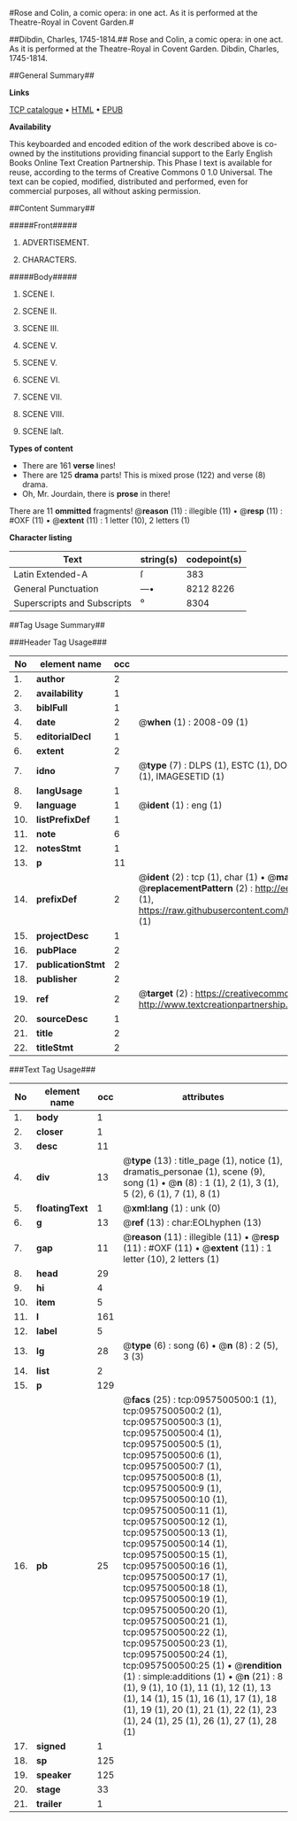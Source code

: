 #Rose and Colin, a comic opera: in one act. As it is performed at the Theatre-Royal in Covent Garden.#

##Dibdin, Charles, 1745-1814.##
Rose and Colin, a comic opera: in one act. As it is performed at the Theatre-Royal in Covent Garden.
Dibdin, Charles, 1745-1814.

##General Summary##

**Links**

[TCP catalogue](http://www.ota.ox.ac.uk/tcp/)  • 
[HTML](http://tei.it.ox.ac.uk/tcp/Texts-HTML/free/004/004801965.html)  • 
[EPUB](http://tei.it.ox.ac.uk/tcp/Texts-EPUB/free/004/004801965.epub)

**Availability**

This keyboarded and encoded edition of the
	       work described above is co-owned by the institutions
	       providing financial support to the Early English Books
	       Online Text Creation Partnership. This Phase I text is
	       available for reuse, according to the terms of Creative
	       Commons 0 1.0 Universal. The text can be copied,
	       modified, distributed and performed, even for
	       commercial purposes, all without asking permission.


##Content Summary##

#####Front#####

1. ADVERTISEMENT.

1. CHARACTERS.

#####Body#####

1. SCENE I.

1. SCENE II.

1. SCENE III.

1. SCENE V.

1. SCENE V.

1. SCENE VI.

1. SCENE VII.

1. SCENE VIII.

1. SCENE laſt.

**Types of content**

  * There are 161 **verse** lines!
  * There are 125 **drama** parts! This is mixed prose (122) and verse (8) drama.
  * Oh, Mr. Jourdain, there is **prose** in there!

There are 11 **ommitted** fragments! 
 @__reason__ (11) : illegible (11)  •  @__resp__ (11) : #OXF (11)  •  @__extent__ (11) : 1 letter (10), 2 letters (1)

**Character listing**


|Text|string(s)|codepoint(s)|
|---|---|---|
|Latin Extended-A|ſ|383|
|General Punctuation|—•|8212 8226|
|Superscripts             and Subscripts|⁰|8304|

##Tag Usage Summary##

###Header Tag Usage###

|No|element name|occ|attributes|
|---|---|---|---|
|1.|__author__|2||
|2.|__availability__|1||
|3.|__biblFull__|1||
|4.|__date__|2| @__when__ (1) : 2008-09 (1)|
|5.|__editorialDecl__|1||
|6.|__extent__|2||
|7.|__idno__|7| @__type__ (7) : DLPS (1), ESTC (1), DOCNO (1), TCP (1), GALEDOCNO (1), CONTENTSET (1), IMAGESETID (1)|
|8.|__langUsage__|1||
|9.|__language__|1| @__ident__ (1) : eng (1)|
|10.|__listPrefixDef__|1||
|11.|__note__|6||
|12.|__notesStmt__|1||
|13.|__p__|11||
|14.|__prefixDef__|2| @__ident__ (2) : tcp (1), char (1)  •  @__matchPattern__ (2) : ([0-9\-]+):([0-9IVX]+) (1), (.+) (1)  •  @__replacementPattern__ (2) : http://eebo.chadwyck.com/downloadtiff?vid=$1&page=$2 (1), https://raw.githubusercontent.com/textcreationpartnership/Texts/master/tcpchars.xml#$1 (1)|
|15.|__projectDesc__|1||
|16.|__pubPlace__|2||
|17.|__publicationStmt__|2||
|18.|__publisher__|2||
|19.|__ref__|2| @__target__ (2) : https://creativecommons.org/publicdomain/zero/1.0/ (1), http://www.textcreationpartnership.org/docs/. (1)|
|20.|__sourceDesc__|1||
|21.|__title__|2||
|22.|__titleStmt__|2||


###Text Tag Usage###

|No|element name|occ|attributes|
|---|---|---|---|
|1.|__body__|1||
|2.|__closer__|1||
|3.|__desc__|11||
|4.|__div__|13| @__type__ (13) : title_page (1), notice (1), dramatis_personae (1), scene (9), song (1)  •  @__n__ (8) : 1 (1), 2 (1), 3 (1), 5 (2), 6 (1), 7 (1), 8 (1)|
|5.|__floatingText__|1| @__xml:lang__ (1) : unk (0)|
|6.|__g__|13| @__ref__ (13) : char:EOLhyphen (13)|
|7.|__gap__|11| @__reason__ (11) : illegible (11)  •  @__resp__ (11) : #OXF (11)  •  @__extent__ (11) : 1 letter (10), 2 letters (1)|
|8.|__head__|29||
|9.|__hi__|4||
|10.|__item__|5||
|11.|__l__|161||
|12.|__label__|5||
|13.|__lg__|28| @__type__ (6) : song (6)  •  @__n__ (8) : 2 (5), 3 (3)|
|14.|__list__|2||
|15.|__p__|129||
|16.|__pb__|25| @__facs__ (25) : tcp:0957500500:1 (1), tcp:0957500500:2 (1), tcp:0957500500:3 (1), tcp:0957500500:4 (1), tcp:0957500500:5 (1), tcp:0957500500:6 (1), tcp:0957500500:7 (1), tcp:0957500500:8 (1), tcp:0957500500:9 (1), tcp:0957500500:10 (1), tcp:0957500500:11 (1), tcp:0957500500:12 (1), tcp:0957500500:13 (1), tcp:0957500500:14 (1), tcp:0957500500:15 (1), tcp:0957500500:16 (1), tcp:0957500500:17 (1), tcp:0957500500:18 (1), tcp:0957500500:19 (1), tcp:0957500500:20 (1), tcp:0957500500:21 (1), tcp:0957500500:22 (1), tcp:0957500500:23 (1), tcp:0957500500:24 (1), tcp:0957500500:25 (1)  •  @__rendition__ (1) : simple:additions (1)  •  @__n__ (21) : 8 (1), 9 (1), 10 (1), 11 (1), 12 (1), 13 (1), 14 (1), 15 (1), 16 (1), 17 (1), 18 (1), 19 (1), 20 (1), 21 (1), 22 (1), 23 (1), 24 (1), 25 (1), 26 (1), 27 (1), 28 (1)|
|17.|__signed__|1||
|18.|__sp__|125||
|19.|__speaker__|125||
|20.|__stage__|33||
|21.|__trailer__|1||
